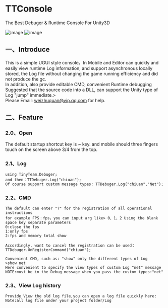 # TTConsole

The Best Debuger &amp; Runtime Console For Unity3D

![image](https://github.com/chiuan/TTConsole/blob/master/UI.png)
![image](https://github.com/chiuan/TTConsole/blob/master/runtime.png)

## 一、Introduce   

This is a simple UGUI style console。In Mobile and Editor can quickly and easily view runtime Log information, and support asynchronous locally stored, the Log file without changing the game running efficiency and did not produce the gc.    
In addition, also provide editable CMD, convenient Runtime debugging    
Suggested that the source code into a DLL, can support the Unity type of Log "jump" immediate.>   
Please Email: weizhuquan@vip.qq.com for help.   

## 二、Feature   

### 2.0、Open   

The default startup shortcut key is ~ key. and mobile should three fingers touch on the screen above 3/4 from the top.    
    
### 2.1、Log    

	using TinyTeam.Debuger;   
	and then：TTDebuger.Log("chiuan");    
	Of course support custom message types: TTDebuger.Log("chiuan","Net");    
	
### 2.2、CMD    
	The default can enter "?" for the registration of all operational instructions    
	for example FPS：fps，you can input arg like> 0、1、2 Using the blank space key separate parameters   
	0:close the fps   
	1:only fps    
	2:fps and memory total show   
 
	Accordingly, want to cancel the registration can be used：TTDebuger.UnRegisterCommand("chiuan");    

	Convenient CMD, such as: "show" only the different types of Log   
	>show net   
	Here convenient to specify the view types of custom Log "net" message   
	NOTE:must be in the Debug message when you pass the custom types:"net"	    

### 2.3、View Log history   

	Provide View the old log file,you can open a log file quickly here:   
	Note:all log file under your project folder/Log   
